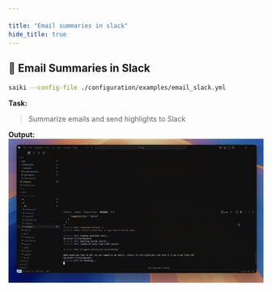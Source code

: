 ```yaml
---

title: "Email summaries in slack"
hide_title: true
---
```



## 📧 Email Summaries in Slack

```bash
saiki --config-file ./configuration/examples/email_slack.yml
```
**Task:**
> Summarize emails and send highlights to Slack

**Output:**
![Email to Slack Demo](/assets/email_slack_demo.gif)